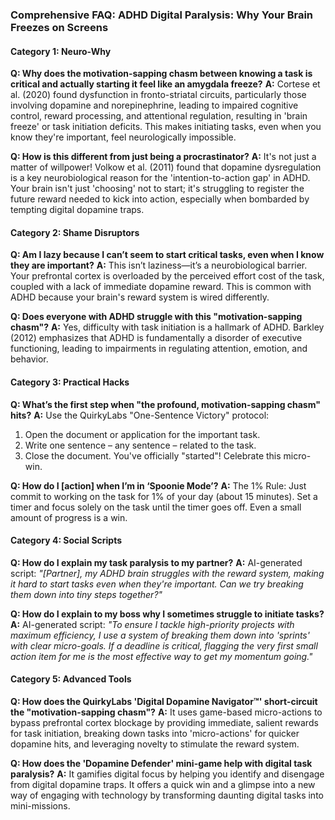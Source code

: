 ### **Comprehensive FAQ: ADHD Digital Paralysis: Why Your Brain Freezes on Screens**

#### **Category 1: Neuro-Why**

**Q: Why does the motivation-sapping chasm between knowing a task is critical and actually starting it feel like an amygdala freeze?**
**A:** Cortese et al. (2020) found dysfunction in fronto-striatal circuits, particularly those involving dopamine and norepinephrine, leading to impaired cognitive control, reward processing, and attentional regulation, resulting in 'brain freeze' or task initiation deficits. This makes initiating tasks, even when you know they're important, feel neurologically impossible.

**Q: How is this different from just being a procrastinator?**
**A:** It's not just a matter of willpower! Volkow et al. (2011) found that dopamine dysregulation is a key neurobiological reason for the 'intention-to-action gap' in ADHD. Your brain isn't just 'choosing' not to start; it's struggling to register the future reward needed to kick into action, especially when bombarded by tempting digital dopamine traps.

#### **Category 2: Shame Disruptors**

**Q: Am I lazy because I can’t seem to start critical tasks, even when I know they are important?**
**A:** This isn’t laziness—it’s a neurobiological barrier. Your prefrontal cortex is overloaded by the perceived effort cost of the task, coupled with a lack of immediate dopamine reward. This is common with ADHD because your brain's reward system is wired differently.

**Q: Does everyone with ADHD struggle with this "motivation-sapping chasm"?**
**A:** Yes, difficulty with task initiation is a hallmark of ADHD. Barkley (2012) emphasizes that ADHD is fundamentally a disorder of executive functioning, leading to impairments in regulating attention, emotion, and behavior.

#### **Category 3: Practical Hacks**

**Q: What’s the first step when "the profound, motivation-sapping chasm" hits?**
**A:** Use the QuirkyLabs "One-Sentence Victory" protocol:
1. Open the document or application for the important task.
2. Write one sentence – any sentence – related to the task.
3. Close the document. You've officially "started"! Celebrate this micro-win.

**Q: How do I [action] when I’m in ‘Spoonie Mode’?**
**A:** The 1% Rule: Just commit to working on the task for 1% of your day (about 15 minutes). Set a timer and focus solely on the task until the timer goes off. Even a small amount of progress is a win.

#### **Category 4: Social Scripts**

**Q: How do I explain my task paralysis to my partner?**
**A:** AI-generated script: *"[Partner], my ADHD brain struggles with the reward system, making it hard to start tasks even when they're important. Can we try breaking them down into tiny steps together?"*

**Q: How do I explain to my boss why I sometimes struggle to initiate tasks?**
**A:** AI-generated script: *"To ensure I tackle high-priority projects with maximum efficiency, I use a system of breaking them down into 'sprints' with clear micro-goals. If a deadline is critical, flagging the very first small action item for me is the most effective way to get my momentum going."*

#### **Category 5: Advanced Tools**

**Q: How does the QuirkyLabs 'Digital Dopamine Navigator™' short-circuit the "motivation-sapping chasm"?**
**A:** It uses game-based micro-actions to bypass prefrontal cortex blockage by providing immediate, salient rewards for task initiation, breaking down tasks into 'micro-actions' for quicker dopamine hits, and leveraging novelty to stimulate the reward system.

**Q: How does the 'Dopamine Defender' mini-game help with digital task paralysis?**
**A:** It gamifies digital focus by helping you identify and disengage from digital dopamine traps. It offers a quick win and a glimpse into a new way of engaging with technology by transforming daunting digital tasks into mini-missions.